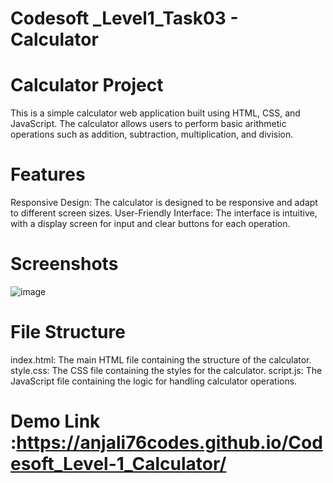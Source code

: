 # Codesoft _Level1_Task03 - Calculator
# Calculator Project
This is a simple calculator web application built using HTML, CSS, and JavaScript. The calculator allows users to perform basic arithmetic operations such as addition, subtraction, multiplication, and division.

 # Features
Responsive Design: The calculator is designed to be responsive and adapt to different screen sizes.
User-Friendly Interface: The interface is intuitive, with a display screen for input and clear buttons for each operation.

# Screenshots
![image](https://github.com/anjali76Codes/Codesoft_Level-1_Calculator/assets/152984851/6b989249-bfa7-432c-970c-1c8632962fc1)


# File Structure
index.html: The main HTML file containing the structure of the calculator.
style.css: The CSS file containing the styles for the calculator.
script.js: The JavaScript file containing the logic for handling calculator operations.

# Demo Link :https://anjali76codes.github.io/Codesoft_Level-1_Calculator/
